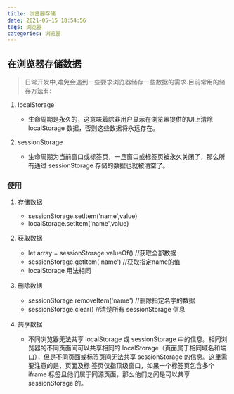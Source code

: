 ```yaml
---
title: 浏览器存储
date: 2021-05-15 18:54:56
tags: 浏览器
categories: 浏览器
---
```


## 在浏览器存储数据

> 日常开发中,难免会遇到一些要求浏览器储存一些数据的需求.目前常用的储存方法有:

1. localStorage
    - 生命周期是永久的，这意味着除非用户显示在浏览器提供的UI上清除 localStorage 数据，否则这些数据将永远存在。

2. sessionStorage
    - 生命周期为当前窗口或标签页，一旦窗口或标签页被永久关闭了，那么所有通过 sessionStorage 存储的数据也就被清空了。

### 使用


1. 存储数据
    - sessionStorage.setItem('name',value)
    - localStorage.setItem('name',value)


2. 获取数据

    - let array = sessionStorage.valueOf() //获取全部数据
    - sessionStorage.getItem('name') //获取指定name的值
    - localStorage 用法相同


3. 删除数据
    - sessionStorage.removeItem('name') //删除指定名字的数据
    - sessionStorage.clear() //清楚所有 sessionStorage 信息

    
4. 共享数据
    - 不同浏览器无法共享 localStorage 或 sessionStorage 中的信息。相同浏览器的不同页面间可以共享相同的 localStorage（页面属于相同域名和端口），但是不同页面或标签页间无法共享 sessionStorage 的信息。这里需要注意的是，页面及标 签页仅指顶级窗口，如果一个标签页包含多个 iframe 标签且他们属于同源页面，那么他们之间是可以共享 sessionStorage 的。